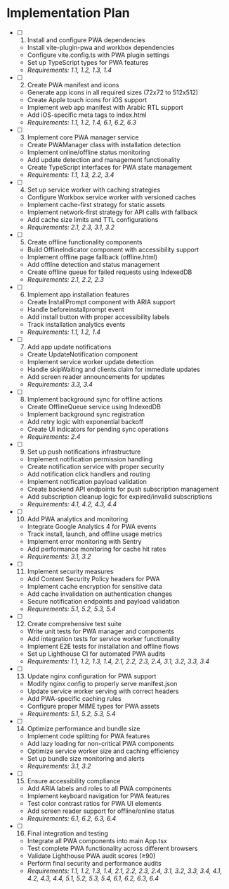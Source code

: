 # Implementation Plan

- [ ] 1. Install and configure PWA dependencies
  - Install vite-plugin-pwa and workbox dependencies
  - Configure vite.config.ts with PWA plugin settings
  - Set up TypeScript types for PWA features
  - _Requirements: 1.1, 1.2, 1.3, 1.4_

- [ ] 2. Create PWA manifest and icons
  - Generate app icons in all required sizes (72x72 to 512x512)
  - Create Apple touch icons for iOS support
  - Implement web app manifest with Arabic RTL support
  - Add iOS-specific meta tags to index.html
  - _Requirements: 1.1, 1.2, 1.4, 6.1, 6.2, 6.3_

- [ ] 3. Implement core PWA manager service
  - Create PWAManager class with installation detection
  - Implement online/offline status monitoring
  - Add update detection and management functionality
  - Create TypeScript interfaces for PWA state management
  - _Requirements: 1.1, 1.3, 2.2, 3.4_

- [ ] 4. Set up service worker with caching strategies
  - Configure Workbox service worker with versioned caches
  - Implement cache-first strategy for static assets
  - Implement network-first strategy for API calls with fallback
  - Add cache size limits and TTL configurations
  - _Requirements: 2.1, 2.3, 3.1, 3.2_

- [ ] 5. Create offline functionality components
  - Build OfflineIndicator component with accessibility support
  - Implement offline page fallback (offline.html)
  - Add offline detection and status management
  - Create offline queue for failed requests using IndexedDB
  - _Requirements: 2.1, 2.2, 2.3_

- [ ] 6. Implement app installation features
  - Create InstallPrompt component with ARIA support
  - Handle beforeinstallprompt event
  - Add install button with proper accessibility labels
  - Track installation analytics events
  - _Requirements: 1.1, 1.2, 1.4_

- [ ] 7. Add app update notifications
  - Create UpdateNotification component
  - Implement service worker update detection
  - Handle skipWaiting and clients.claim for immediate updates
  - Add screen reader announcements for updates
  - _Requirements: 3.3, 3.4_

- [ ] 8. Implement background sync for offline actions
  - Create OfflineQueue service using IndexedDB
  - Implement background sync registration
  - Add retry logic with exponential backoff
  - Create UI indicators for pending sync operations
  - _Requirements: 2.4_

- [ ] 9. Set up push notifications infrastructure
  - Implement notification permission handling
  - Create notification service with proper security
  - Add notification click handlers and routing
  - Implement notification payload validation
  - Create backend API endpoints for push subscription management
  - Add subscription cleanup logic for expired/invalid subscriptions
  - _Requirements: 4.1, 4.2, 4.3, 4.4_

- [ ] 10. Add PWA analytics and monitoring
  - Integrate Google Analytics 4 for PWA events
  - Track install, launch, and offline usage metrics
  - Implement error monitoring with Sentry
  - Add performance monitoring for cache hit rates
  - _Requirements: 3.1, 3.2_

- [ ] 11. Implement security measures
  - Add Content Security Policy headers for PWA
  - Implement cache encryption for sensitive data
  - Add cache invalidation on authentication changes
  - Secure notification endpoints and payload validation
  - _Requirements: 5.1, 5.2, 5.3, 5.4_

- [ ] 12. Create comprehensive test suite
  - Write unit tests for PWA manager and components
  - Add integration tests for service worker functionality
  - Implement E2E tests for installation and offline flows
  - Set up Lighthouse CI for automated PWA audits
  - _Requirements: 1.1, 1.2, 1.3, 1.4, 2.1, 2.2, 2.3, 2.4, 3.1, 3.2, 3.3, 3.4_

- [ ] 13. Update nginx configuration for PWA support
  - Modify nginx config to properly serve manifest.json
  - Update service worker serving with correct headers
  - Add PWA-specific caching rules
  - Configure proper MIME types for PWA assets
  - _Requirements: 5.1, 5.2, 5.3, 5.4_

- [ ] 14. Optimize performance and bundle size
  - Implement code splitting for PWA features
  - Add lazy loading for non-critical PWA components
  - Optimize service worker size and caching efficiency
  - Set up bundle size monitoring and alerts
  - _Requirements: 3.1, 3.2_

- [ ] 15. Ensure accessibility compliance
  - Add ARIA labels and roles to all PWA components
  - Implement keyboard navigation for PWA features
  - Test color contrast ratios for PWA UI elements
  - Add screen reader support for offline/online status
  - _Requirements: 6.1, 6.2, 6.3, 6.4_

- [ ] 16. Final integration and testing
  - Integrate all PWA components into main App.tsx
  - Test complete PWA functionality across different browsers
  - Validate Lighthouse PWA audit scores (≥90)
  - Perform final security and performance audits
  - _Requirements: 1.1, 1.2, 1.3, 1.4, 2.1, 2.2, 2.3, 2.4, 3.1, 3.2, 3.3, 3.4, 4.1, 4.2, 4.3, 4.4, 5.1, 5.2, 5.3, 5.4, 6.1, 6.2, 6.3, 6.4_